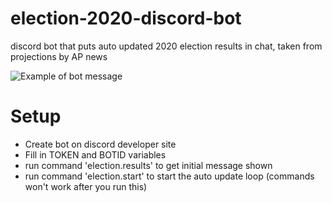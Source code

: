 # election-2020-discord-bot

discord bot that puts auto updated 2020 election results in chat, taken from projections by AP news

![Example of bot message](https://i.imgur.com/oRBpeIT.png)

# Setup
- Create bot on discord developer site
- Fill in TOKEN and BOTID variables
- run command 'election.results' to get initial message shown
- run command 'election.start' to start the auto update loop (commands won't work after you run this)
